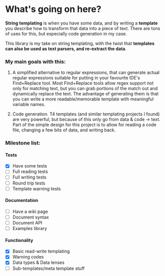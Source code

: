 # What's going on here?

**String templating** is when you have some data, and by writing a **template** you describe how to transform that data into a piece of text. There are tons of uses for this, but especially code generation in my case.

This library is my take on string templating, with the twist that **templates can also be used as text parsers, and re-extract the data**.

### My main goals with this:

1. A simplified alternative to regular expressions, that can generate actual regular expressions suitable for putting in your favourite IDE's Find+Replace tool. Most Find+Replace tools allow regex support not only for matching text, but you can grab portions of the match out and dynamically replace the text. The advantage of generating them is that you can write a more readable/memorable template with meaningful variable names.

2. Code generation. T4 templates (and similar templating projects I found) are very powerful, but because of this only go from data & code -> text. Part of the simple design for this project is to allow for reading a code file, changing a few bits of data, and writing back.

### Milestone list:
#### Tests
- [x] Have some tests
- [ ] Full reading tests
- [ ] Full writing tests
- [ ] Round trip tests
- [ ] Template warning tests
#### Documentation
- [ ] Have a wiki page
- [ ] Document syntax
- [ ] Document API
- [ ] Examples library
#### Functionality
- [x] Basic read-write templating
- [x] Warning codes
- [x] Data types & Data lenses
- [ ] Sub-templates/meta template stuff
